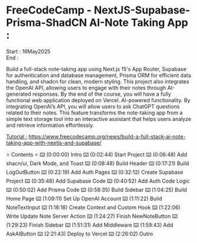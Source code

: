 # FreeCodeCamp - NextJS-Supabase-Prisma-ShadCN AI-Note Taking App :

Start : 16May2025 </br>
End : </br>

Build a full-stack note-taking app using Next.js 15's App Router, Supabase for authentication and database management, Prisma ORM for efficient data handling, and shadcn for clean, modern styling. This project also integrates the OpenAI API, allowing users to engage with their notes through AI-generated responses. By the end of the course, you will have a fully functional web application deployed on Vercel. AI-powered functionality. By integrating OpenAI’s API, you will allow users to ask ChatGPT questions related to their notes. This feature transforms the note-taking app from a simple text storage tool into an interactive assistant that helps users analyze and retrieve information effortlessly.

[Tutorial :](https://www.youtube.com/watch?v=6ChzCaljcaI) https://www.freecodecamp.org/news/build-a-full-stack-ai-note-taking-app-with-nextjs-and-supabase/

⭐️ Contents ⭐️
⌨️ (0:00:00) Intro
⌨️ (0:02:44) Start Project
⌨️ (0:06:48) Add shacn/ui, Dark Mode, and Toast
⌨️ (0:08:48) Build Header
⌨️ (0:17:21) Build LogOutButton
⌨️ (0:22:19) Add Auth Pages
⌨️ (0:32:12) Create Supabase Project
⌨️ (0:35:48) Add Supabase Code
⌨️ (0:40:52) Add Auth Code Logic
⌨️ (0:50:02) Add Prisma Code
⌨️ (0:58:35) Build Sidebar
⌨️ (1:04:25) Build Home Page
⌨️ (1:09:11) Set Up OpenAI Account
⌨️ (1:11:22) Build NoteTextInput
⌨️ (1:18:18) Create Context and Custom Hook
⌨️ (1:22:06) Write Update Note Server Action
⌨️ (1:24:27) Finish NewNoteButton
⌨️ (1:29:23) Finish Sidebar
⌨️ (1:51:31) Add Middleware
⌨️ (1:59:43) Add AskAIButton
⌨️ (2:21:43) Deploy to Vercel
⌨️ (2:26:02) Outro
